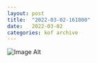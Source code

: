 ```yaml
---
layout:	post
title:	"2022-03-02-161800"
date:	2022-03-02
categories:	kof archive
---
```


![Image Alt](https://k0f.github.io/assets/2022-03-02-161800.jpg)
